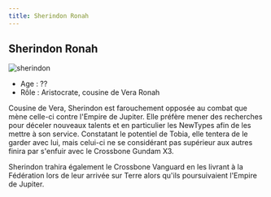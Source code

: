 ```yaml
---
title: Sherindon Ronah
---
```


Sherindon Ronah
---------------

![sherindon](/images/stories/manga/crossbone/persos/sherindon.jpg)
- Age : ??  
- Rôle : Aristocrate, cousine de Vera Ronah


Cousine de Vera, Sherindon est farouchement opposée au combat que mène celle-ci contre l'Empire de Jupiter. Elle préfère mener des recherches pour déceler nouveaux talents et en particulier les NewTypes afin de les mettre à son service. Constatant le potentiel de Tobia, elle tentera de le garder avec lui, mais celui-ci ne se considérant pas supérieur aux autres finira par s'enfuir avec le Crossbone Gundam X3.


Sherindon trahira également le Crossbone Vanguard en les livrant à la Fédération lors de leur arrivée sur Terre alors qu'ils poursuivaient l'Empire de Jupiter.

